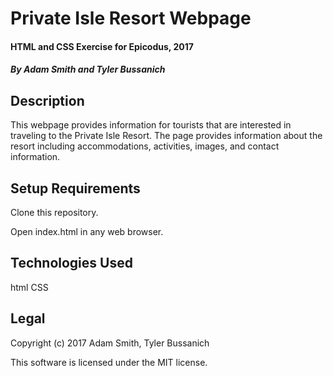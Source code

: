 # Private Isle Resort Webpage

#### HTML and CSS Exercise for Epicodus, 2017

#### _By Adam Smith and Tyler Bussanich_

## Description

This webpage provides information for tourists that are interested in traveling to the Private Isle Resort. The page provides information about the resort including accommodations, activities, images, and contact information.

## Setup Requirements

Clone this repository.

Open index.html in any web browser.

## Technologies Used

html
CSS

## Legal

Copyright (c) 2017 Adam Smith, Tyler Bussanich

This software is licensed under the MIT license.
